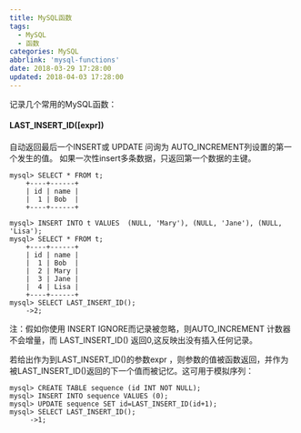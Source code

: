 ```yaml
---
title: MySQL函数
tags:
  - MySQL
  - 函数
categories: MySQL
abbrlink: 'mysql-functions'
date: 2018-03-29 17:28:00
updated: 2018-04-03 17:28:00
---
```

记录几个常用的MySQL函数：

#### LAST_INSERT_ID([expr])

自动返回最后一个INSERT或 UPDATE 问询为 AUTO_INCREMENT列设置的第一个发生的值。
如果一次性insert多条数据，只返回第一个数据的主键。
``` 
mysql> SELECT * FROM t;
	+----+------+
	| id | name |
	|  1 | Bob  |
	+----+------+

mysql> INSERT INTO t VALUES  (NULL, 'Mary'), (NULL, 'Jane'), (NULL, 'Lisa');
mysql> SELECT * FROM t;
	+----+------+
	| id | name |
	|  1 | Bob  |
	|  2 | Mary |
	|  3 | Jane |
	|  4 | Lisa |
	+----+------+
mysql> SELECT LAST_INSERT_ID();
	->2;
```
注：假如你使用 INSERT IGNORE而记录被忽略，则AUTO_INCREMENT 计数器不会增量，而 LAST_INSERT_ID() 返回0,这反映出没有插入任何记录。


若给出作为到LAST_INSERT_ID()的参数expr ，则参数的值被函数返回，并作为被LAST_INSERT_ID()返回的下一个值而被记忆。这可用于模拟序列：

``` 
mysql> CREATE TABLE sequence (id INT NOT NULL);
mysql> INSERT INTO sequence VALUES (0);
mysql> UPDATE sequence SET id=LAST_INSERT_ID(id+1);
mysql> SELECT LAST_INSERT_ID();
     ->1;
```
